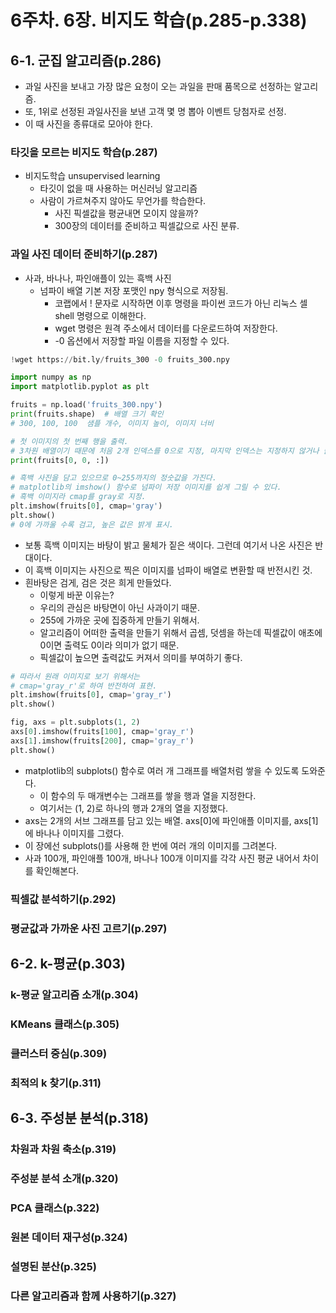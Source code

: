 # 6주차. 6장. 비지도 학습(p.285-p.338)
## 6-1. 군집 알고리즘(p.286)
- 과일 사진을 보내고 가장 많은 요청이 오는 과일을 판매 품목으로 선정하는 알고리즘.
- 또, 1위로 선정된 과일사진을 보낸 고객 몇 명 뽑아 이벤트 당첨자로 선정.
- 이 때 사진을 종류대로 모아야 한다.
### 타깃을 모르는 비지도 학습(p.287)
- 비지도학습 unsupervised learning
  - 타깃이 없을 때 사용하는 머신러닝 알고리즘
  - 사람이 가르쳐주지 않아도 무언가를 학습한다.
      - 사진 픽셀값을 평균내면 모이지 않을까?
      - 300장의 데이터를 준비하고 픽셀값으로 사진 분류.
### 과일 사진 데이터 준비하기(p.287)
- 사과, 바나나, 파인애플이 있는 흑백 사진
  - 넘파이 배열 기본 저장 포맷인 npy 형식으로 저장됨.
    - 코랩에서 ! 문자로 시작하면 이후 명령을 파이썬 코드가 아닌 리눅스 셀shell 명령으로 이해한다.
    - wget 명령은 원격 주소에서 데이터를 다운로드하여 저장한다.
    - -0 옵션에서 저장할 파일 이름을 지정할 수 있다.
```python
!wget https://bit.ly/fruits_300 -0 fruits_300.npy

import numpy as np
import matplotlib.pyplot as plt

fruits = np.load('fruits_300.npy')
print(fruits.shape)  # 배열 크기 확인
# 300, 100, 100  샘플 개수, 이미지 높이, 이미지 너비

# 첫 이미지의 첫 번째 행을 출력.
# 3차원 배열이기 때문에 처음 2개 인덱스를 0으로 지정, 마지막 인덱스는 지정하지 않거나 슬라이싱 연산자로 모두 선택 가능.
print(fruits[0, 0, :])

# 흑백 사진을 담고 있으므로 0~255까지의 정숫값을 가진다.
# matplotlib의 imshow() 함수로 넘파이 저장 이미지를 쉽게 그릴 수 있다.
# 흑백 이미지라 cmap를 gray로 지정.
plt.imshow(fruits[0], cmap='gray')
plt.show()
# 0에 가까울 수록 검고, 높은 값은 밝게 표시.
```
  - 보통 흑백 이미지는 바탕이 밝고 물체가 짙은 색이다. 그런데 여기서 나온 사진은 반대이다.
  - 이 흑백 이미지는 사진으로 찍은 이미지를 넘파이 배열로 변환할 때 반전시킨 것.
  - 흰바탕은 검게, 검은 것은 희게 만들었다.
    - 이렇게 바꾼 이유는?
    - 우리의 관심은 바탕면이 아닌 사과이기 때문.
    - 255에 가까운 곳에 집중하게 만들기 위해서.
    - 알고리즘이 어떠한 출력을 만들기 위해서 곱셈, 덧셈을 하는데 픽셀값이 애초에 0이면 출력도 0이라 의미가 없기 때문.
    - 픽셀값이 높으면 출력값도 커져서 의미를 부여하기 좋다.
```python
# 따라서 원래 이미지로 보기 위해서는
# cmap='gray_r'로 하여 반전하여 표현.
plt.imshow(fruits[0], cmap='gray_r')
plt.show()

fig, axs = plt.subplots(1, 2)
axs[0].imshow(fruits[100], cmap='gray_r')
axs[1].imshow(fruits[200], cmap='gray_r')
plt.show()
```
  - matplotlib의 subplots() 함수로 여러 개 그래프를 배열처럼 쌓을 수 있도록 도와준다.
    - 이 함수의 두 매개변수는 그래프를 쌓을 행과 열을 지정한다.
    - 여기서는 (1, 2)로 하나의 행과 2개의 열을 지정했다.
  - axs는 2개의 서브 그래프를 담고 있는 배열. axs[0]에 파인애플 이미지를, axs[1]에 바나나 이미지를 그렸다.
  - 이 장에선 subplots()를 사용해 한 번에 여러 개의 이미지를 그려본다.
  - 사과 100개, 파인애플 100개, 바나나 100개 이미지를  각각 사진 평균 내어서 차이를 확인해본다.
### 픽셀값 분석하기(p.292)
### 평균값과 가까운 사진 고르기(p.297)

## 6-2. k-평균(p.303)
### k-평균 알고리즘 소개(p.304)
### KMeans 클래스(p.305)
### 클러스터 중심(p.309)
### 최적의 k 찾기(p.311)

## 6-3. 주성분 분석(p.318)
### 차원과 차원 축소(p.319)
### 주성분 분석 소개(p.320)
### PCA 클래스(p.322)
### 원본 데이터 재구성(p.324)
### 설명된 분산(p.325)
### 다른 알고리즘과 함께 사용하기(p.327)
